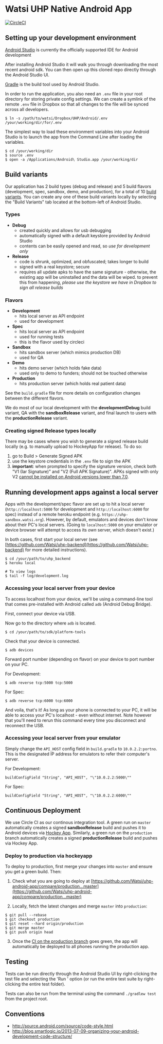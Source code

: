 # Watsi UHP Native Android App

[![CircleCI](https://circleci.com/gh/Watsi/uhp-android-app/tree/master.svg?style=svg&circle-token=69c6f960da7cb0bc04d5c94cbbba21c24cfafba7)](https://circleci.com/gh/Watsi/uhp-android-app/tree/master)

## Setting up your development environment

[Android Studio](https://developer.android.com/studio/index.html) is currently the officially supported IDE for Android development

After installing Android Studio it will walk you through downloading the most recent android sdk. You can then open up this cloned repo directly through the Android Studio UI.

[Gradle](https://gradle.org/) is the build tool used by Android Studio.

In order to run the application, you also need an `.env` file in your root directory for storing
private config settings. We can create a symlink of the remote `.env` file in Dropbox so that all
changes to the file will be synced across all developers.

```
$ ln -s /path/to/watsi/Dropbox/UHP/Android/.env /your/working/dir/for/.env
```

The simplest way to load these environment variables into your Android Studio is to launch the app from the Command Line after loading the variables.

```
$ cd /your/working/dir
$ source .env
$ open -a /Applications/Android\ Studio.app /your/working/dir
```

## Build variants

Our application has 2 build types (debug and release) and 5 build flavors (development, spec, sandbox,
demo, and production), for a total of 10 [build variants](https://developer.android.com/studio/build/build-variants.html#build-types). You can create any one of these build
variants locally by selecting the "Build Variants" tab located at the bottom-left of Android Studio.

### Types

- **Debug**
  - created quickly and allows for usb debugging
  - automatically signed with a default keystore provided by Android Studio
  - contents can be easily opened and read, so *use for development only*
- **Release**
  - code is shrunk, optimized, and obfuscated; takes longer to build
  - signed with a real keystore; secure
  - requires all update apks to have the same signature - otherwise, the existing app will be uninstalled and the data will be wiped. to prevent this from happening, _please use the keystore we have in Dropbox to sign all release builds_

### Flavors

- **Development**
  - hits local server as API endpoint
  - used for development
- **Spec**
  - hits local server as API endpoint
  - used for running tests
  - this is the flavor used by circleci
- **Sandbox** 
  - hits sandbox server (which mimics production DB)
  - used for QA
- **Demo**
  - hits demo server (which holds fake data)
  - used only to demo to funders; should not be touched otherwise
- **Production** 
  - hits production server (which holds real patient data)

See the `build.gradle` file for more details on configuration changes between the different flavors.

We do most of our local development with the **developmentDebug** build variant, QA with the **sandboxRelease** variant, and final launch to users with the **productionRelease** variant.

### Creating signed Release types locally

There may be cases where you wish to generate a signed release build locally (e.g. to manually upload to HockeyApp for release). To do so:

1. go to Build > Generate Signed APK
2. use the keystore credentials in the `.env` file to sign the APK
3. **important**: when prompted to specify the signature version, check both "V1 (Iar Signature)" and "V2 (Full APK Signature)". APKs signed with only V2 [cannot be installed on Android versions lower than 7.0](http://stackoverflow.com/questions/42648499/difference-between-signature-versions-v1jar-signature-and-v2full-apk-signat).

## Running development apps against a local server

Apps with the development/spec flavor are set up to hit a local server (`http://localhost:5000` for development and `http://localhost:6000` for spec) instead of a remote heroku endpoint (e.g. `https://uhp-sandbox.watsi.org`).
However, by default, emulators and devices don't know about their PC's local servers. (Going to `localhost:5000` on your emulator or device browser will attempt to access its _own_ server, which doesn't exist.)

In both cases, first start your local server (see [https://github.com/Watsi/uhp-backend](https://github.com/Watsi/uhp-backend) for more detailed instructions).

```
$ cd /your/path/to/uhp_backend
$ heroku local

# To view logs
$ tail -f log/development.log
```

### Accessing your local server from your device

To access localhost from your device, we'll be using
a command-line tool that comes pre-installed with Android called `adb` (Android Debug Bridge).

First, connect your device via USB.

Now go to the directory where `adb` is located.

```
$ cd /your/path/to/sdk/platform-tools
```


Check that your device is connected.

```
$ adb devices
```

Forward port number (depending on flavor) on your device to port number on your PC.

For Development:
```
$ adb reverse tcp:5000 tcp:5000
```

For Spec:
```
$ adb reverse tcp:6000 tcp:6000
```

And voila, that's it! As long as your phone is connected to your PC, it will be able to access your PC's localhost - even without internet. Note however that you'll need to rerun this command every time you disconnect and reconnect the USB.

### Accessing your local server from your emulator

Simply change the `API_HOST` config field in `build.gradle` to `10.0.2.2:portno`. This is the 
designated IP address for emulators to refer their computer's server.

For Development:
```
buildConfigField "String", "API_HOST", "\"10.0.2.2:5000\""
```

For Spec:
```
buildConfigField "String", "API_HOST", "\"10.0.2.2:6000\""
```

## Continuous Deployment

We use Circle CI as our continous integration tool. A green run on `master` automatically creates a signed **sandboxRelease** build and pushes it to Android devices via [Hockey App](https://www.hockeyapp.net/). Similarly, a green run on the `production` branch automatically creates a signed **productionRelease** build and pushes via Hockey App.


### Deploy to production via hockeyapp

To deploy to production, first merge your changes into `master` and ensure you get a green build. Then:

1. Check what you are going to deploy at [https://github.com/Watsi/uhp-android-app/compare/production...master](https://github.com/Watsi/uhp-android-app/compare/production...master)

2. Locally, fetch the latest changes and merge `master` into `production`:
```
$ git pull --rebase
$ git checkout production
$ git reset --hard origin/production
$ git merge master
$ git push origin head
```

3. Once the [CI on the production branch](https://circleci.com/gh/Watsi/uhp-android-app/tree/production) goes green, the app will automatically be deployed to all phones running the production app.

## Testing

Tests can be run directly through the Android Studio UI by right-clicking the test file and selecting the 'Run <test>' option (or run the entire test suite by right-clicking the entire test folder).

Tests can also be run from the terminal using the command `./gradlew test` from the project root.

## Conventions

- http://source.android.com/source/code-style.html
- http://blog.smartlogic.io/2013-07-09-organizing-your-android-development-code-structure/